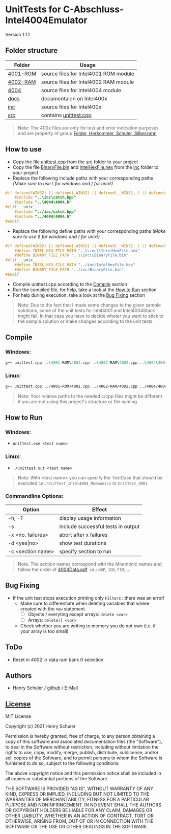 # UnitTests for C-Abschluss-Intel4004Emulator
Version 1.1.1

## Folder structure
Folder | Usage
------ | -----
[4001-ROM](4001-ROM) | source files for Intel4001 ROM module
[4002-RAM](4002-RAM) | source files for Intel4002 RAM module
[4004](4004) | source files for Intel4004 module
[docs](docs) | documentaion on Intel400x
[inc](inc) | source files for Intel400x
[src](src) | contains [unittest.cpp](src/unittest.cpp)

> Note: The 400x files are only for test and error indication purposes and are property of group [Felder, Herkommer, Schuler, Silberzahn](https://github.com/DHBW-FN-TIT20/C-Abschluss-Intel4004Emulator)

## How to use
* Copy the file [unittest.cpp](src/unittest.cpp) from the [src](src) folder to your project
* Copy the file [BinaryFile.bin](inc/BinaryFile.bin) and [IntelHexFile.hex](inc/IntelHexFile.hex) from the [inc](inc) folder to your project
* Replace the following include paths with your corresponding paths *(Make sure to use \\ for windows and / for unix!)*
```C++
#if defined(WIN32) || defined(_WIN32) || defined(__WIN32__) || defined(__NT__)
    #include "..\inc\catch.hpp"
    #include "..\4004\4004.h"
#elif __unix__
    #include "../inc/catch.hpp"
    #include "../4004/4004.h"
#endif
```
* Replace the following define paths with your corresponding paths *(Make sure to use \\\\ for windows and / for unix!)*
```C++
#if defined(WIN32) || defined(_WIN32) || defined(__WIN32__) || defined(__NT__)
    #define INTEL_HEX_FILE_PATH "..\\inc\\IntelHexFile.hex"
    #define BINARY_FILE_PATH "..\\inc\\BinaryFile.bin"
#elif __unix__
    #define INTEL_HEX_FILE_PATH "../inc/IntelHexFile.hex"
    #define BINARY_FILE_PATH "../inc/BinaryFile.bin"
#endif
```
* Compile unittest.cpp according to the [Compile](#Compile) section
* Run the compiled file, for help, take a look at the [How to Run](#How-to-Run) section
* For help during execution, take a look at the [Bug Fixing](#Bug-Fixing) section
> Note: Due to the fact that I made some changes to the given sample solutions, some of the unit tests for Intel4001 and Intel4004Stack might fail. In that case you have to decide wheter you want to stick to the sample solution or make changes according to the unit tests.

## Compile
### Windows:
```powershell
g++ unittest.cpp ..\4001-ROM\4001.cpp ..\4002-RAM\4002.cpp ..\4004\4004.cpp ..\4004\4004_stack.cpp ..\inc\intelhex.c -o unittest.exe
```

### Linux:
```bash
g++ unittest.cpp ../4001-ROM/4001.cpp ../4002-RAM/4002.cpp ../4004/4004.cpp ../4004/4004_stack.cpp ../inc/intelhex.c -o unittest.out
```

> Note: Your relative paths to the needed c/cpp files might be different if you are not using this project's structure or file naming

## How to Run
### Windows:
* `unittest.exe <test name>`

### Linux:
* `./unittest.out <test name>`
> Note: With \<test name\> you can specify the TestCase that should be executed i.e.: `UnitTest_Intel4004_Mnemonics` or `UnitTest_4001`

### Commandline Options:
Option | Effect
------ | ------
-h, -? | display usage information
-s | include successful tests in output
-x \<no. failures\> | abort after x failures
-d \<yes\|no\> | show test durations
-c \<section name\> | specify section to run

> Note: The section names correspond with the Mnemonic names and follow the order of [4004Data.pdf](docs/4004Data.pdf). i.e.: `NOP`, `JCN`, `FIM`, ...

## Bug Fixing
* If the unit test stops execution printing only `Filters:` there was an error!
    * Make sure to differentiate when deleting variables that where created with the `new` statement
        - [ ] Objects / everyting except arrays: `delete <var>`
        - [ ] Arrays: `delete[] <var>`
    * Check whether you are writing to memory you do not own (i.e. if your array is too small)

## ToDo
* Reset in 4002 -> data ram bank 0 selection

## Authors
* Henry Schuler / [github](https://github.com/schuler-henry) / [E-Mail](mailto:schuler.henry-it20@it.dhbw-ravensburg.de?subject=[GitHub]%20C%20Intel4004%20Emulator%20UnitTest)

## [License](LICENSE.md)

MIT License

Copyright (c) 2021 Henry Schuler

Permission is hereby granted, free of charge, to any person obtaining a copy of this software and associated documentation files (the "Software"), to deal in the Software without restriction, including without limitation the rights to use, copy, modify, merge, publish, distribute, sublicense, and/or sell copies of the Software, and to permit persons to whom the Software is furnished to do so, subject to the following conditions:

The above copyright notice and this permission notice shall be included in all copies or substantial portions of the Software.

THE SOFTWARE IS PROVIDED "AS IS", WITHOUT WARRANTY OF ANY KIND, EXPRESS OR IMPLIED, INCLUDING BUT NOT LIMITED TO THE WARRANTIES OF MERCHANTABILITY, FITNESS FOR A PARTICULAR PURPOSE AND NONINFRINGEMENT. IN NO EVENT SHALL THE AUTHORS OR COPYRIGHT HOLDERS BE LIABLE FOR ANY CLAIM, DAMAGES OR OTHER LIABILITY, WHETHER IN AN ACTION OF CONTRACT, TORT OR OTHERWISE, ARISING FROM, OUT OF OR IN CONNECTION WITH THE SOFTWARE OR THE USE OR OTHER DEALINGS IN THE SOFTWARE.
